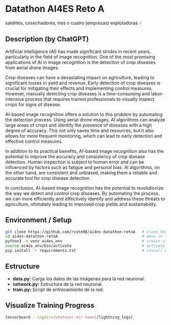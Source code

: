 # Datathon AI4ES Reto A

satélites, cosechadores, tres o cuatro (empresas) explotadoras 🎶 

## Description (by ChatGPT)

Artificial intelligence (AI) has made significant strides in recent years, particularly in the field of image recognition. One of the most promising applications of AI in image recognition is the detection of crop diseases from aerial drone images.

Crop diseases can have a devastating impact on agriculture, leading to significant losses in yield and revenue. Early detection of crop diseases is crucial for mitigating their effects and implementing control measures. However, manually detecting crop diseases is a time-consuming and labor-intensive process that requires trained professionals to visually inspect crops for signs of disease.

AI-based image recognition offers a solution to this problem by automating the detection process. Using aerial drone images, AI algorithms can analyze large areas of crops and identify the presence of diseases with a high degree of accuracy. This not only saves time and resources, but it also allows for more frequent monitoring, which can lead to early detection and effective control measures.

In addition to its practical benefits, AI-based image recognition also has the potential to improve the accuracy and consistency of crop disease detection. Human inspection is subject to human error and can be influenced by factors such as fatigue and personal bias. AI algorithms, on the other hand, are consistent and unbiased, making them a reliable and accurate tool for crop disease detection.

In conclusion, AI-based image recognition has the potential to revolutionize the way we detect and control crop diseases. By automating the process, we can more efficiently and effectively identify and address these threats to agriculture, ultimately leading to improved crop yields and sustainability.

## Environment / Setup

```bash
git clone https://github.com/rcote98/ai4es-datathon-retoA   # clone the repo
cd ai4es-datathon-retoA                                     # move in the folder
python3 -m venv ai4es_env                                   # create virtualenv
source ai4es_env/bin/activate                               # activate it
pip install -r requirements.txt                             # install dependencies
```

## Estructure

- **data.py:** Carga los datos de las imágenes para la red neuronal.
- **network.py:** Estructura de la red neuronal.
- **train.py:** Script de entrenamiento de la red.

## Visualize Training Progress
```bash
tensorboard --logdir=[whatever-dir-name]/lightning_logs/
```